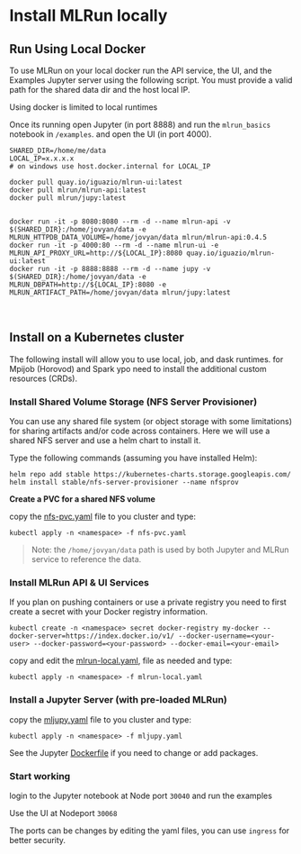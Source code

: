 # Install MLRun locally
 
## Run Using Local Docker

To use MLRun on your local docker run the API service, the UI, 
and the Examples Jupyter server using the following script. 
You must provide a valid path for the shared data dir and the host local IP.

Using docker is limited to local runtimes

Once its running open Jupyter (in port 8888) and run the `mlrun_basics` notebook in `/examples`.
and open the UI (in port 4000).

 
```
SHARED_DIR=/home/me/data
LOCAL_IP=x.x.x.x
# on windows use host.docker.internal for LOCAL_IP

docker pull quay.io/iguazio/mlrun-ui:latest
docker pull mlrun/mlrun-api:latest
docker pull mlrun/jupy:latest


docker run -it -p 8080:8080 --rm -d --name mlrun-api -v $(SHARED_DIR}:/home/jovyan/data -e MLRUN_HTTPDB_DATA_VOLUME=/home/jovyan/data mlrun/mlrun-api:0.4.5
docker run -it -p 4000:80 --rm -d --name mlrun-ui -e MLRUN_API_PROXY_URL=http://${LOCAL_IP}:8080 quay.io/iguazio/mlrun-ui:latest
docker run -it -p 8888:8888 --rm -d --name jupy -v $(SHARED_DIR}:/home/jovyan/data -e MLRUN_DBPATH=http://${LOCAL_IP}:8080 -e MLRUN_ARTIFACT_PATH=/home/jovyan/data mlrun/jupy:latest

``` 
 <br>
 
## Install on a Kubernetes cluster

The following install will allow you to use local, job, and dask runtimes. 
for Mpijob (Horovod) and Spark ypo need to install the additional custom resources (CRDs). 

### Install Shared Volume Storage (NFS Server Provisioner)

You can use any shared file system (or object storage with some limitations) for sharing artifacts and/or code across containers.
Here we will use a shared NFS server and use a helm chart to install it.

Type the following commands (assuming you have installed Helm):

```
helm repo add stable https://kubernetes-charts.storage.googleapis.com/
helm install stable/nfs-server-provisioner --name nfsprov
```

<b> Create a PVC for a shared NFS volume</b>

copy the [nfs-pvc.yaml](nfs-pvc.yaml) file to you cluster and type:

    kubectl apply -n <namespace> -f nfs-pvc.yaml
    
> Note: the `/home/jovyan/data` path is used by both Jupyter and MLRun service to reference the data.
    

### Install MLRun API & UI Services

If you plan on pushing containers or use a private registry you need to first create a secret with your Docker registry information.

`kubectl create -n <namespace> secret docker-registry my-docker --docker-server=https://index.docker.io/v1/ --docker-username=<your-user> --docker-password=<your-password> --docker-email=<your-email>`

copy and edit the [mlrun-local.yaml](mlrun-local.yaml), file as needed and type:

    kubectl apply -n <namespace> -f mlrun-local.yaml


### Install a Jupyter Server (with pre-loaded MLRun)

copy the [mljupy.yaml](mljupy.yaml) file to you cluster and type:

    kubectl apply -n <namespace> -f mljupy.yaml
    
See the Jupyter [Dockerfile](Dockerfile.jupy) if you need to change or add packages.

### Start working

login to the Jupyter notebook at Node port `30040` and run the examples 

Use the UI at Nodeport `30068` 

The ports can be changes by editing the yaml files, you can use `ingress` for better security.
    
